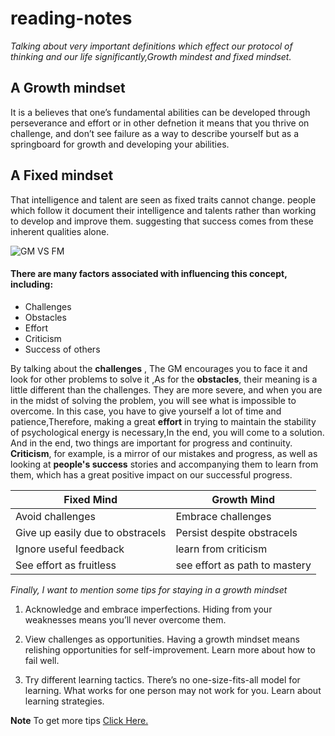 # reading-notes 
  
  
  

*Talking about very important definitions which effect our protocol of thinking and our life significantly,Growth mindest and fixed mindset.*  

## A Growth mindset
 It is a believes that one’s fundamental abilities can be developed through perseverance and effort or in other defnetion it means that you thrive on challenge, and don’t see failure as a way to describe yourself but as a springboard for growth and developing your abilities.
 
 ## A Fixed mindset
 That intelligence and talent are seen as fixed traits cannot change.  people which follow it  document their intelligence and talents rather than working to develop and improve them. suggesting that success comes from these inherent qualities alone. 
 
![GM VS FM](https://miro.medium.com/max/1200/1*TtlqcGNhwGaF0mOfsQJrOg.jpeg)
 
 
 
 #### There are many factors associated with influencing this concept, including:
 - Challenges
 - Obstacles
 - Effort
 - Criticism
 - Success of others  

By talking about the **challenges** , The GM encourages you to face it and look for other problems to solve it ,As for the **obstacles**, their meaning is a little different than the challenges. They are more severe, and when you are in the midst of solving the problem, you will see what is impossible to overcome. In this case, you have to give yourself a lot of time and patience,Therefore, making a great **effort** in trying to maintain the stability of psychological energy is necessary,In the end, you will come to a solution.
And in the end, two things are important for progress and continuity. **Criticism**, for example, is a mirror of our mistakes and progress, as well as looking at **people's success** stories and accompanying them to learn from them, which has a great positive impact on our successful progress.
 
Fixed Mind | Growth Mind 
----------- | ----------
Avoid challenges     | Embrace challenges 
Give up easily due to obstracels | Persist despite obstracels 
Ignore useful feedback| learn from criticism 
See effort as fruitless| see effort as path to mastery 

*Finally, I want to mention some tips for staying in a growth mindset*
1. Acknowledge and embrace imperfections.
Hiding from your weaknesses means you’ll never overcome them.

2. View challenges as opportunities.
Having a growth mindset means relishing opportunities for self-improvement. Learn more about how to fail well.

3. Try different learning tactics.
There’s no one-size-fits-all model for learning. What works for one person may not work for you. Learn about learning strategies.

**Note** 
To get more tips  [Click Here.](https://www.opencolleges.edu.au/informed/features/develop-a-growth-mindset/)
